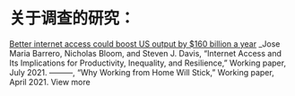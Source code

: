 # 关于调查的研究：
[Better internet access could boost US output by $160 billion a year](https://review.chicagobooth.edu/economics/2021/article/better-internet-access-could-boost-us-output-160-billion-year)
_Jose Maria Barrero, Nicholas Bloom, and Steven J. Davis, “Internet Access and Its Implications for Productivity, Inequality, and Resilience,” Working paper, July 2021.
———, “Why Working from Home Will Stick,” Working paper, April 2021.
View more

